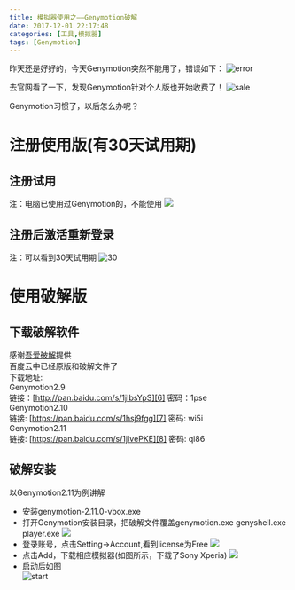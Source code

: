 ```yaml
---
title: 模拟器使用之——Genymotion破解
date: 2017-12-01 22:17:48
categories: [工具,模拟器]
tags: [Genymotion]
---
```


昨天还是好好的，今天Genymotion突然不能用了，错误如下：
![error][1]
<!--more-->
去官网看了一下，发现Genymotion针对个人版也开始收费了！
![sale][2]

Genymotion习惯了，以后怎么办呢？
# 注册使用版(有30天试用期)
## 注册试用
注：电脑已使用过Genymotion的，不能使用
![][3]
## 注册后激活重新登录
注：可以看到30天试用期
![30][4]

# 使用破解版
## 下载破解软件
感谢[吾爱破解][5]提供  
百度云中已经原版和破解文件了   
下载地址:    
Genymotion2.9   
链接：[http://pan.baidu.com/s/1jIbsYpS][6] 密码：1pse   
Genymotion2.10   
链接: [https://pan.baidu.com/s/1hsj9fgg][7] 密码: wi5i   
Genymotion2.11   
链接: [https://pan.baidu.com/s/1jIvePKE][8] 密码: qi86

## 破解安装  
以Genymotion2.11为例讲解

- 安装genymotion-2.11.0-vbox.exe 
- 打开Genymotion安装目录，把破解文件覆盖genymotion.exe genyshell.exe player.exe
![][9]
- 登录账号，点击Setting->Account,看到license为Free
![][10]
- 点击Add，下载相应模拟器(如图所示，下载了Sony Xperia)
![][11]
- 启动后如图   
![start][12]


[1]: http://p0adlbics.bkt.clouddn.com/genymotion-error.png
[2]: http://p0adlbics.bkt.clouddn.com/genymotion-sale.png
[3]: http://p0adlbics.bkt.clouddn.com/genymotion-trial.png
[4]: http://p0adlbics.bkt.clouddn.com/genymotion-licence.png
[5]: https://www.52pojie.cn/thread-608928-1-1.html
[6]: http://pan.baidu.com/s/1jIbsYpS
[7]: https://pan.baidu.com/s/1hsj9fgg
[8]: https://pan.baidu.com/s/1jIvePKE
[9]: http://p0adlbics.bkt.clouddn.com/genymotion-replace.png
[10]: http://p0adlbics.bkt.clouddn.com/genymotion-free.png
[11]: http://p0adlbics.bkt.clouddn.com/genymotion-download.png
[12]: http://p0adlbics.bkt.clouddn.com/genymotion-start.png